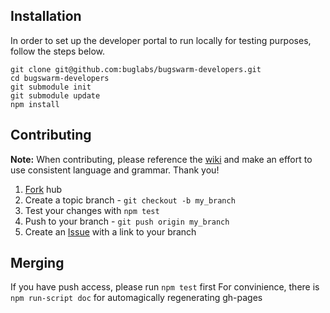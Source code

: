 Installation
------------

  In order to set up the developer portal to run locally for testing purposes, follow the steps below.

    git clone git@github.com:buglabs/bugswarm-developers.git
    cd bugswarm-developers
    git submodule init
    git submodule update
    npm install

Contributing
------------

  **Note:** When contributing, please reference the [wiki](https://github.com/buglabs/bugswarm-developers/wiki)
  and make an effort to use consistent language and grammar. Thank you!

  1. [Fork][0] hub
  2. Create a topic branch - `git checkout -b my_branch`
  3. Test your changes with `npm test`
  4. Push to your branch - `git push origin my_branch`
  5. Create an [Issue][1] with a link to your branch

Merging
-------

  If you have push access, please run `npm test` first
  For convinience, there is `npm run-script doc` for automagically regenerating gh-pages

[0]: http://help.github.com/forking/
[1]: http://github.com/buglabs/bugswarm-developers/issues
